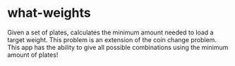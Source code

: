 # what-weights
Given a set of plates, calculates the minimum amount needed to load a target weight. This problem is an extension of the coin change problem. This app has the ability to give all possible combinations using the minimum amount of plates!